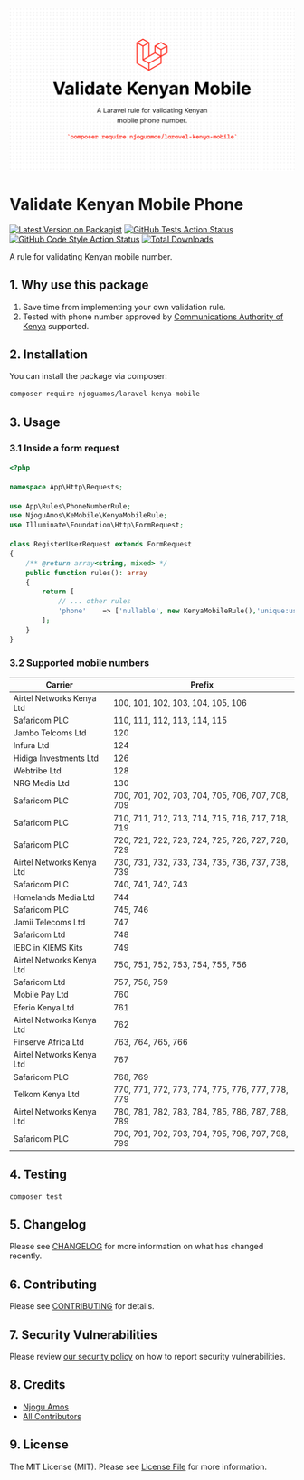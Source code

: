 ![Art work](/art.png)

# Validate Kenyan Mobile Phone 

[![Latest Version on Packagist](https://img.shields.io/packagist/v/njoguamos/laravel-kenya-mobile.svg?style=flat-square)](https://packagist.org/packages/njoguamos/laravel-kenya-mobile)
[![GitHub Tests Action Status](https://img.shields.io/github/actions/workflow/status/njoguamos/laravel-kenya-mobile/run-tests.yml?branch=main&label=tests&style=flat-square)](https://github.com/njoguamos/laravel-kenya-mobile/actions?query=workflow%3Arun-tests+branch%3Amain)
[![GitHub Code Style Action Status](https://img.shields.io/github/actions/workflow/status/njoguamos/laravel-kenya-mobile/fix-php-code-style-issues.yml?branch=main&label=code%20style&style=flat-square)](https://github.com/njoguamos/laravel-kenya-mobile/actions?query=workflow%3A"Fix+PHP+code+style+issues"+branch%3Amain)
[![Total Downloads](https://img.shields.io/packagist/dt/njoguamos/laravel-kenya-mobile.svg?style=flat-square)](https://packagist.org/packages/njoguamos/laravel-kenya-mobile)

A rule for validating Kenyan mobile number.

## 1. Why use this package
1. Save time from implementing your own validation rule.
2. Tested with phone number approved by [Communications Authority of Kenya](https://www.ca.go.ke/wp-content/uploads/2023/01/Telecommunication-Numbering-Plan-for-Kenya-January-2023.pdf) supported.

## 2. Installation

You can install the package via composer:

```bash
composer require njoguamos/laravel-kenya-mobile
```

## 3. Usage

### 3.1 Inside a form request

```php
<?php

namespace App\Http\Requests;

use App\Rules\PhoneNumberRule;
use NjoguAmos\KeMobile\KenyaMobileRule;
use Illuminate\Foundation\Http\FormRequest;

class RegisterUserRequest extends FormRequest
{
    /** @return array<string, mixed> */
    public function rules(): array
    {
        return [
            // ... other rules
            'phone'    => ['nullable', new KenyaMobileRule(),'unique:users,phone'],
        ];
    }
}

```
### 3.2 Supported mobile numbers
| Carrier                   | Prefix                                           |
|---------------------------|--------------------------------------------------|
| Airtel Networks Kenya Ltd | 100, 101, 102, 103, 104, 105, 106                |
| Safaricom PLC             | 110, 111, 112, 113, 114, 115                     |
| Jambo Telcoms Ltd         | 120                                              |
| Infura Ltd                | 124                                              |
| Hidiga Investments Ltd    | 126                                              |
| Webtribe Ltd              | 128                                              |
| NRG Media Ltd             | 130                                              |
| Safaricom PLC             | 700, 701, 702, 703, 704, 705, 706, 707, 708, 709 |
| Safaricom PLC             | 710, 711, 712, 713, 714, 715, 716, 717, 718, 719 |
| Safaricom PLC             | 720, 721, 722, 723, 724, 725, 726, 727, 728, 729 |
| Airtel Networks Kenya Ltd | 730, 731, 732, 733, 734, 735, 736, 737, 738, 739 |
| Safaricom PLC             | 740, 741, 742, 743                               |
| Homelands Media Ltd       | 744                                              |
| Safaricom PLC             | 745, 746                                         |
| Jamii Telecoms Ltd        | 747                                              |
| Safaricom Ltd             | 748                                              |
| IEBC in KIEMS Kits        | 749                                              |
| Airtel Networks Kenya Ltd | 750, 751, 752, 753, 754, 755, 756                |
| Safaricom Ltd             | 757, 758, 759                                    |
| Mobile Pay Ltd            | 760                                              |
| Eferio Kenya Ltd          | 761                                              |
| Airtel Networks Kenya Ltd | 762                                              |
| Finserve Africa Ltd       | 763, 764, 765, 766                               |
| Airtel Networks Kenya Ltd | 767                                              |
| Safaricom PLC             | 768, 769                                         |
| Telkom Kenya Ltd          | 770, 771, 772, 773, 774, 775, 776, 777, 778, 779 |
| Airtel Networks Kenya Ltd | 780, 781, 782, 783, 784, 785, 786, 787, 788, 789 |
| Safaricom PLC             | 790, 791, 792, 793, 794, 795, 796, 797, 798, 799 |


## 4. Testing

```bash
composer test
```

## 5. Changelog

Please see [CHANGELOG](CHANGELOG.md) for more information on what has changed recently.

## 6. Contributing

Please see [CONTRIBUTING](CONTRIBUTING.md) for details.

## 7. Security Vulnerabilities

Please review [our security policy](../../security/policy) on how to report security vulnerabilities.

## 8. Credits

- [Njogu Amos](https://github.com/njoguamos)
- [All Contributors](../../contributors)

## 9. License

The MIT License (MIT). Please see [License File](LICENSE.md) for more information.

